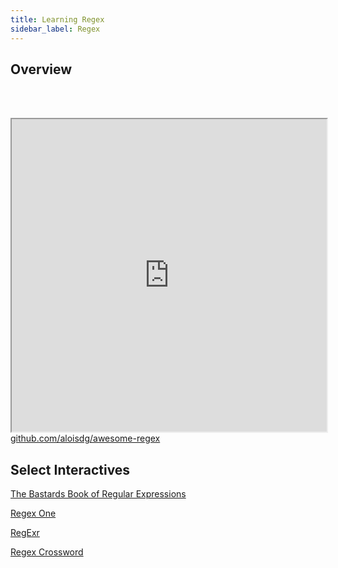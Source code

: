 ```yaml
---
title: Learning Regex
sidebar_label: Regex
---
```


## Overview

<br></br>
<iframe src="https://webdevscom.github.io/resources/135" width="100%" height="500" title="CSS Stacking, Absolute 1"></iframe>
<figcaption><a href = "https://github.com/aloisdg/awesome-regex">github.com/aloisdg/awesome-regex</a></figcaption>

## Select Interactives

[The Bastards Book of Regular Expressions](http://regex.bastardsbook.com/)

[Regex One](https://regexone.com/)

[RegExr](https://regexr.com/)

[Regex Cross­word](https://regexcrossword.com/)
